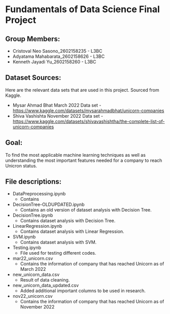 # Fundamentals of Data Science Final Project

## Group Members: 
- Cristoval Neo Sasono_2602158235 - L3BC
- Adyatama Mahabarata_2602158626 - L3BC
- Kenneth Jayadi Yu_2602158260 - L3BC

## Dataset Sources:
Here are the relevant data sets that are used in this project. Sourced from Kaggle.
- Mysar Ahmad Bhat March 2022 Data set - https://www.kaggle.com/datasets/mysarahmadbhat/unicorn-companies
- Shiva Vashishta November 2022 Data set - https://www.kaggle.com/datasets/shivavashishtha/the-complete-list-of-unicorn-companies

## Goal:
To find the most applicable machine learning techniques as well as understanding the most important 
features needed for a company to reach Unicron status.

## File descriptions:
- DataPreprocessing.ipynb
  - Contains 
- DecisionTree-OLDUPDATED.ipynb
  - Contains an old version of dataset analysis with Decision Tree.
- DecisionTree.ipynb
  - Contains dataset analysis with Decision Tree.
- LinearRegression.ipynb
  - Contains dataset analysis with Linear Regression.
- SVM.ipynb
  - Contains dataset analysis with SVM.
- Testing.ipynb
  - File used for testing different codes.
- mar22_unicorn.csv
  - Contains the information of company that has reached Unicorn as of March 2022
- new_unicorn_data.csv
  - Result of data cleaning.
- new_unicorn_data_updated.csv
  - Added additional important columns to be used in research.
- nov22_unicorn.csv
  - Contains the information of company that has reached Unicorn as of November 2022
